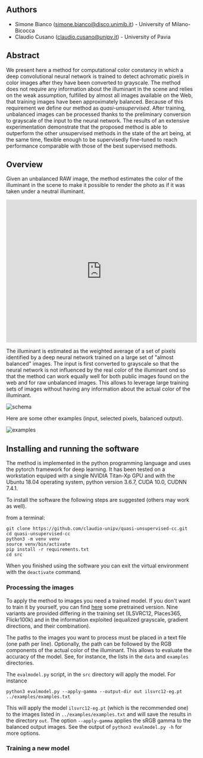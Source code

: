 ## Authors

- Simone Bianco ([simone.bianco@disco.unimib.it](mailto:simone.bianco@disco.unimib.it)) - University of Milano-Bicocca<br>
- Claudio Cusano ([claudio.cusano@unipv.it](mailto:claudio.cusano@unipv.it)) - University of Pavia<br>

## Abstract

We present here a method for computational color constancy in which a deep convolutional neural network is trained to detect 
achromatic pixels in color images after they have been converted to grayscale.
The method does not require any information about the illuminant in the scene
and relies on the weak assumption, fulfilled by almost all images available on the Web, that training images have been approximately balanced.
Because of this requirement we define our method as *quasi-unsupervised*. 
After training, unbalanced images can be processed thanks to the preliminary conversion to grayscale of the input to the neural 
network.
The results of an extensive experimentation demonstrate that the proposed method is able to outperform the other unsupervised 
methods in the state of the art being, at the  same  time, flexible enough to be supervisedly fine-tuned to reach performance 
comparable with those of the best supervised methods.

## Overview

Given an unbalanced RAW image, the method estimates the color of the illuminant in the scene to make it possible to render the photo as if it was taken under a neutral illuminant.

<p align="center">
<iframe frameborder="0" class="juxtapose" width="512" height="384" src="https://cdn.knightlab.com/libs/juxtapose/latest/embed/index.html?uid=8f3344e4-3acb-11e9-9dba-0edaf8f81e27"></iframe>
</p>

The illuminant is estimated as the weighted average of a set of pixels identified by a deep neural network trained on a large set 
of "almost balanced" images. The input is first converted to grayscale so that the neural network is not influenced by the real 
color of the illuminant ond so that the method can work equally well for both public images found on the web and for raw unbalanced images. This allows to leverage large training sets of images without having any information about the actual color of the illuminant.

![schema](https://raw.githubusercontent.com/claudio-unipv/quasi-unsupervised-cc/master/docs/schema.png)

Here are some other examples (input, selected pixels, balanced output).

![examples](https://raw.githubusercontent.com/claudio-unipv/quasi-unsupervised-cc/master/docs/examples-test-h.jpg)


## Installing and running the software

The method is implemented in the python programming language and uses the pytorch framework for deep learning.
It has been tested on a workstation equiped with a single NVIDIA Titan-Xp GPU and with the Ubuntu 18.04 operating system,
python version 3.6.7, CUDA 10.0, CUDNN 7.4.1.

To install the software the following steps are suggested (others may work as well).

from a terminal:
```
git clone https://github.com/claudio-unipv/quasi-unsupervised-cc.git
cd quasi-unsupervised-cc
python3 -m venv venv
source venv/bin/activate
pip install -r requirements.txt
cd src
```

When you finished using the software you can exit the virtual environment with the `deactivate` command.


### Processing the images

To apply the method to images you need a trained model.  If you don't
want to train it by yourself, you can find
[here](https://drive.google.com/drive/folders/1WYXCK-6rY4fxLnpXkJDd6h0-Dof_CLLG?usp=sharing)
some pretrained version.  Nine variants are provided differing in the
training set (ILSVRC12, Places365, Flickr100k) and in the information
exploited (equalized grayscale, gradient directions, and their
combination).

The paths to the images you want to process must be placed in a text
file (one path per line).  Optionally, the path can be followed by the
RGB components of the actual color of the illuminant.  This allows to
evaluate the accuracy of the model.  See, for instance, the lists in
the `data` and `examples` directories.

The `evalmodel.py` script, in the `src` directory will apply the model.  For instance

```
python3 evalmodel.py --apply-gamma --output-dir out ilsvrc12-eg.pt ../examples/examples.txt
```

This will apply the model `ilsvrc12-eg.pt` (which is the recommended
one) to the images listed in `../examples/examples.txt` and will save
the results in the directory `out`.  The option `--apply-gamma`
applies the sRGB gamma to the balanced output images.  See the output
of `python3 evalmodel.py -h` for more options.


### Training a new model
